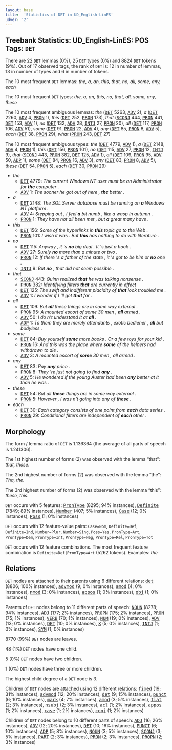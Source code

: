 ```yaml
---
layout: base
title:  'Statistics of DET in UD_English-LinES'
udver: '2'
---
```


## Treebank Statistics: UD_English-LinES: POS Tags: `DET`

There are 22 `DET` lemmas (0%), 25 `DET` types (0%) and 8824 `DET` tokens (9%).
Out of 17 observed tags, the rank of `DET` is: 12 in number of lemmas, 13 in number of types and 6 in number of tokens.

The 10 most frequent `DET` lemmas: <em>the, a, an, this, that, no, all, some, any, each</em>

The 10 most frequent `DET` types:  <em>the, a, an, this, no, that, all, some, any, these</em>

The 10 most frequent ambiguous lemmas: <em>the</em> (<tt><a href="en_lines-pos-DET.html">DET</a></tt> 5263, <tt><a href="en_lines-pos-ADV.html">ADV</a></tt> 2), <em>a</em> (<tt><a href="en_lines-pos-DET.html">DET</a></tt> 2260, <tt><a href="en_lines-pos-ADV.html">ADV</a></tt> 4, <tt><a href="en_lines-pos-PRON.html">PRON</a></tt> 1), <em>this</em> (<tt><a href="en_lines-pos-DET.html">DET</a></tt> 252, <tt><a href="en_lines-pos-PRON.html">PRON</a></tt> 173), <em>that</em> (<tt><a href="en_lines-pos-SCONJ.html">SCONJ</a></tt> 444, <tt><a href="en_lines-pos-PRON.html">PRON</a></tt> 441, <tt><a href="en_lines-pos-DET.html">DET</a></tt> 153, <tt><a href="en_lines-pos-ADV.html">ADV</a></tt> 1), <em>no</em> (<tt><a href="en_lines-pos-DET.html">DET</a></tt> 132, <tt><a href="en_lines-pos-ADV.html">ADV</a></tt> 28, <tt><a href="en_lines-pos-INTJ.html">INTJ</a></tt> 27, <tt><a href="en_lines-pos-PRON.html">PRON</a></tt> 20), <em>all</em> (<tt><a href="en_lines-pos-DET.html">DET</a></tt> 117, <tt><a href="en_lines-pos-PRON.html">PRON</a></tt> 106, <tt><a href="en_lines-pos-ADV.html">ADV</a></tt> 51), <em>some</em> (<tt><a href="en_lines-pos-DET.html">DET</a></tt> 91, <tt><a href="en_lines-pos-PRON.html">PRON</a></tt> 22, <tt><a href="en_lines-pos-ADV.html">ADV</a></tt> 4), <em>any</em> (<tt><a href="en_lines-pos-DET.html">DET</a></tt> 85, <tt><a href="en_lines-pos-PRON.html">PRON</a></tt> 8, <tt><a href="en_lines-pos-ADV.html">ADV</a></tt> 5), <em>each</em> (<tt><a href="en_lines-pos-DET.html">DET</a></tt> 38, <tt><a href="en_lines-pos-PRON.html">PRON</a></tt> 29), <em>what</em> (<tt><a href="en_lines-pos-PRON.html">PRON</a></tt> 243, <tt><a href="en_lines-pos-DET.html">DET</a></tt> 27)

The 10 most frequent ambiguous types:  <em>the</em> (<tt><a href="en_lines-pos-DET.html">DET</a></tt> 4779, <tt><a href="en_lines-pos-ADV.html">ADV</a></tt> 1), <em>a</em> (<tt><a href="en_lines-pos-DET.html">DET</a></tt> 2148, <tt><a href="en_lines-pos-ADV.html">ADV</a></tt> 4, <tt><a href="en_lines-pos-PRON.html">PRON</a></tt> 1), <em>this</em> (<tt><a href="en_lines-pos-DET.html">DET</a></tt> 156, <tt><a href="en_lines-pos-PRON.html">PRON</a></tt> 101), <em>no</em> (<tt><a href="en_lines-pos-DET.html">DET</a></tt> 115, <tt><a href="en_lines-pos-ADV.html">ADV</a></tt> 27, <tt><a href="en_lines-pos-PRON.html">PRON</a></tt> 12, <tt><a href="en_lines-pos-INTJ.html">INTJ</a></tt> 9), <em>that</em> (<tt><a href="en_lines-pos-SCONJ.html">SCONJ</a></tt> 443, <tt><a href="en_lines-pos-PRON.html">PRON</a></tt> 382, <tt><a href="en_lines-pos-DET.html">DET</a></tt> 125, <tt><a href="en_lines-pos-ADV.html">ADV</a></tt> 1), <em>all</em> (<tt><a href="en_lines-pos-DET.html">DET</a></tt> 109, <tt><a href="en_lines-pos-PRON.html">PRON</a></tt> 95, <tt><a href="en_lines-pos-ADV.html">ADV</a></tt> 50, <tt><a href="en_lines-pos-ADP.html">ADP</a></tt> 1), <em>some</em> (<tt><a href="en_lines-pos-DET.html">DET</a></tt> 84, <tt><a href="en_lines-pos-PRON.html">PRON</a></tt> 16, <tt><a href="en_lines-pos-ADV.html">ADV</a></tt> 3), <em>any</em> (<tt><a href="en_lines-pos-DET.html">DET</a></tt> 83, <tt><a href="en_lines-pos-PRON.html">PRON</a></tt> 8, <tt><a href="en_lines-pos-ADV.html">ADV</a></tt> 5), <em>these</em> (<tt><a href="en_lines-pos-DET.html">DET</a></tt> 54, <tt><a href="en_lines-pos-PRON.html">PRON</a></tt> 5), <em>each</em> (<tt><a href="en_lines-pos-DET.html">DET</a></tt> 30, <tt><a href="en_lines-pos-PRON.html">PRON</a></tt> 29)


* <em>the</em>
  * <tt><a href="en_lines-pos-DET.html">DET</a></tt> 4779: <em>The current Windows NT user must be an Administrator for <b>the</b> computer .</em>
  * <tt><a href="en_lines-pos-ADV.html">ADV</a></tt> 1: <em>The sooner he got out of here , <b>the</b> better .</em>
* <em>a</em>
  * <tt><a href="en_lines-pos-DET.html">DET</a></tt> 2148: <em>The SQL Server database must be running on <b>a</b> Windows NT platform .</em>
  * <tt><a href="en_lines-pos-ADV.html">ADV</a></tt> 4: <em>Stepping out , I feel <b>a</b> bit numb , like a wasp in autumn .</em>
  * <tt><a href="en_lines-pos-PRON.html">PRON</a></tt> 1: <em>They have not all been met , but <b>a</b> great many have .</em>
* <em>this</em>
  * <tt><a href="en_lines-pos-DET.html">DET</a></tt> 156: <em>Some of the hyperlinks in <b>this</b> topic go to the Web .</em>
  * <tt><a href="en_lines-pos-PRON.html">PRON</a></tt> 101: <em>I wish it was . But <b>this</b> has nothing to do with literature .</em>
* <em>no</em>
  * <tt><a href="en_lines-pos-DET.html">DET</a></tt> 115: <em>Anyway , it 's <b>no</b> big deal . It 's just a book .</em>
  * <tt><a href="en_lines-pos-ADV.html">ADV</a></tt> 27: <em>Surely <b>no</b> more than a minute or two .</em>
  * <tt><a href="en_lines-pos-PRON.html">PRON</a></tt> 12: <em>If there 's a father of the state , it 's got to be him or <b>no</b> one .</em>
  * <tt><a href="en_lines-pos-INTJ.html">INTJ</a></tt> 9: <em>But <b>no</b> , that did not seem possible .</em>
* <em>that</em>
  * <tt><a href="en_lines-pos-SCONJ.html">SCONJ</a></tt> 443: <em>Quinn realized <b>that</b> he was talking nonsense .</em>
  * <tt><a href="en_lines-pos-PRON.html">PRON</a></tt> 382: <em>Identifying filters <b>that</b> are currently in effect</em>
  * <tt><a href="en_lines-pos-DET.html">DET</a></tt> 125: <em>The swift and indifferent placidity of <b>that</b> look troubled me .</em>
  * <tt><a href="en_lines-pos-ADV.html">ADV</a></tt> 1: <em>I wonder if I 'll get <b>that</b> far .</em>
* <em>all</em>
  * <tt><a href="en_lines-pos-DET.html">DET</a></tt> 109: <em>But <b>all</b> these things are in some way external .</em>
  * <tt><a href="en_lines-pos-PRON.html">PRON</a></tt> 95: <em>A mounted escort of some 30 men , <b>all</b> armed .</em>
  * <tt><a href="en_lines-pos-ADV.html">ADV</a></tt> 50: <em>I do n't understand it at <b>all</b> .</em>
  * <tt><a href="en_lines-pos-ADP.html">ADP</a></tt> 1: <em>To them they are merely attendants , exotic bediener , <b>all</b> but bodyless .</em>
* <em>some</em>
  * <tt><a href="en_lines-pos-DET.html">DET</a></tt> 84: <em>Buy yourself <b>some</b> more books . Or a few toys for your kid .</em>
  * <tt><a href="en_lines-pos-PRON.html">PRON</a></tt> 16: <em>And this was the place where <b>some</b> of the helpers had withdrawn to die .</em>
  * <tt><a href="en_lines-pos-ADV.html">ADV</a></tt> 3: <em>A mounted escort of <b>some</b> 30 men , all armed .</em>
* <em>any</em>
  * <tt><a href="en_lines-pos-DET.html">DET</a></tt> 83: <em>Pay <b>any</b> price .</em>
  * <tt><a href="en_lines-pos-PRON.html">PRON</a></tt> 8: <em>They 're just not going to find <b>any</b> .</em>
  * <tt><a href="en_lines-pos-ADV.html">ADV</a></tt> 5: <em>He wondered if the young Auster had been <b>any</b> better at it than he was .</em>
* <em>these</em>
  * <tt><a href="en_lines-pos-DET.html">DET</a></tt> 54: <em>But all <b>these</b> things are in some way external .</em>
  * <tt><a href="en_lines-pos-PRON.html">PRON</a></tt> 5: <em>However , I was n't going into any of <b>these</b> .</em>
* <em>each</em>
  * <tt><a href="en_lines-pos-DET.html">DET</a></tt> 30: <em>Each category consists of one point from <b>each</b> data series .</em>
  * <tt><a href="en_lines-pos-PRON.html">PRON</a></tt> 29: <em>Conditional filters are independent of <b>each</b> other .</em>

## Morphology

The form / lemma ratio of `DET` is 1.136364 (the average of all parts of speech is 1.241306).

The 1st highest number of forms (2) was observed with the lemma “that”: <em>that, those</em>.

The 2nd highest number of forms (2) was observed with the lemma “the”: <em>Tha, the</em>.

The 3rd highest number of forms (2) was observed with the lemma “this”: <em>these, this</em>.

`DET` occurs with 5 features: <tt><a href="en_lines-feat-PronType.html">PronType</a></tt> (8295; 94% instances), <tt><a href="en_lines-feat-Definite.html">Definite</a></tt> (7849; 89% instances), <tt><a href="en_lines-feat-Number.html">Number</a></tt> (407; 5% instances), <tt><a href="en_lines-feat-Case.html">Case</a></tt> (12; 0% instances), <tt><a href="en_lines-feat-Poss.html">Poss</a></tt> (1; 0% instances)

`DET` occurs with 12 feature-value pairs: `Case=Nom`, `Definite=Def`, `Definite=Ind`, `Number=Plur`, `Number=Sing`, `Poss=Yes`, `PronType=Art`, `PronType=Dem`, `PronType=Int`, `PronType=Neg`, `PronType=Rel`, `PronType=Tot`

`DET` occurs with 12 feature combinations.
The most frequent feature combination is `Definite=Def|PronType=Art` (5262 tokens).
Examples: <em>the</em>


## Relations

`DET` nodes are attached to their parents using 6 different relations: <tt><a href="en_lines-dep-det.html">det</a></tt> (8806; 100% instances), <tt><a href="en_lines-dep-advmod.html">advmod</a></tt> (9; 0% instances), <tt><a href="en_lines-dep-amod.html">amod</a></tt> (4; 0% instances), <tt><a href="en_lines-dep-nmod.html">nmod</a></tt> (3; 0% instances), <tt><a href="en_lines-dep-appos.html">appos</a></tt> (1; 0% instances), <tt><a href="en_lines-dep-obj.html">obj</a></tt> (1; 0% instances)

Parents of `DET` nodes belong to 11 different parts of speech: <tt><a href="en_lines-pos-NOUN.html">NOUN</a></tt> (8278; 94% instances), <tt><a href="en_lines-pos-ADJ.html">ADJ</a></tt> (177; 2% instances), <tt><a href="en_lines-pos-PROPN.html">PROPN</a></tt> (175; 2% instances), <tt><a href="en_lines-pos-PRON.html">PRON</a></tt> (75; 1% instances), <tt><a href="en_lines-pos-VERB.html">VERB</a></tt> (70; 1% instances), <tt><a href="en_lines-pos-NUM.html">NUM</a></tt> (19; 0% instances), <tt><a href="en_lines-pos-ADV.html">ADV</a></tt> (13; 0% instances), <tt><a href="en_lines-pos-DET.html">DET</a></tt> (10; 0% instances), <tt><a href="en_lines-pos-X.html">X</a></tt> (5; 0% instances), <tt><a href="en_lines-pos-INTJ.html">INTJ</a></tt> (1; 0% instances), <tt><a href="en_lines-pos-SYM.html">SYM</a></tt> (1; 0% instances)

8770 (99%) `DET` nodes are leaves.

48 (1%) `DET` nodes have one child.

5 (0%) `DET` nodes have two children.

1 (0%) `DET` nodes have three or more children.

The highest child degree of a `DET` node is 3.

Children of `DET` nodes are attached using 12 different relations: <tt><a href="en_lines-dep-fixed.html">fixed</a></tt> (19; 31% instances), <tt><a href="en_lines-dep-advmod.html">advmod</a></tt> (12; 20% instances), <tt><a href="en_lines-dep-det.html">det</a></tt> (9; 15% instances), <tt><a href="en_lines-dep-punct.html">punct</a></tt> (6; 10% instances), <tt><a href="en_lines-dep-mark.html">mark</a></tt> (4; 7% instances), <tt><a href="en_lines-dep-amod.html">amod</a></tt> (3; 5% instances), <tt><a href="en_lines-dep-flat.html">flat</a></tt> (2; 3% instances), <tt><a href="en_lines-dep-nsubj.html">nsubj</a></tt> (2; 3% instances), <tt><a href="en_lines-dep-acl.html">acl</a></tt> (1; 2% instances), <tt><a href="en_lines-dep-appos.html">appos</a></tt> (1; 2% instances), <tt><a href="en_lines-dep-case.html">case</a></tt> (1; 2% instances), <tt><a href="en_lines-dep-conj.html">conj</a></tt> (1; 2% instances)

Children of `DET` nodes belong to 10 different parts of speech: <tt><a href="en_lines-pos-ADJ.html">ADJ</a></tt> (16; 26% instances), <tt><a href="en_lines-pos-ADV.html">ADV</a></tt> (12; 20% instances), <tt><a href="en_lines-pos-DET.html">DET</a></tt> (10; 16% instances), <tt><a href="en_lines-pos-PUNCT.html">PUNCT</a></tt> (6; 10% instances), <tt><a href="en_lines-pos-ADP.html">ADP</a></tt> (5; 8% instances), <tt><a href="en_lines-pos-NOUN.html">NOUN</a></tt> (3; 5% instances), <tt><a href="en_lines-pos-SCONJ.html">SCONJ</a></tt> (3; 5% instances), <tt><a href="en_lines-pos-PART.html">PART</a></tt> (2; 3% instances), <tt><a href="en_lines-pos-PRON.html">PRON</a></tt> (2; 3% instances), <tt><a href="en_lines-pos-PROPN.html">PROPN</a></tt> (2; 3% instances)

